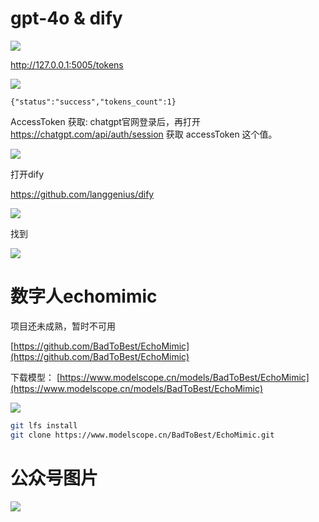 # gpt-4o & dify

![](https://axcvs2xtkbpq.objectstorage.ap-singapore-1.oci.customer-oci.com/n/axcvs2xtkbpq/b/bucket-20240802-0845/o/04da854c-4e03-4834-a422-4c6e402e2693.png)

http://127.0.0.1:5005/tokens

![](https://axcvs2xtkbpq.objectstorage.ap-singapore-1.oci.customer-oci.com/n/axcvs2xtkbpq/b/bucket-20240802-0845/o/3b142068-e831-4385-86c7-3f17f06bccb8.png)

```
{"status":"success","tokens_count":1}
```
AccessToken 获取: chatgpt官网登录后，再打开 https://chatgpt.com/api/auth/session 获取 accessToken 这个值。

![](https://axcvs2xtkbpq.objectstorage.ap-singapore-1.oci.customer-oci.com/n/axcvs2xtkbpq/b/bucket-20240802-0845/o/af842d26-7803-4bd9-95e4-54d92ba5726a.png)


打开dify

https://github.com/langgenius/dify


![](https://axcvs2xtkbpq.objectstorage.ap-singapore-1.oci.customer-oci.com/n/axcvs2xtkbpq/b/bucket-20240802-0845/o/868cc124-368a-4de2-b491-c14bf8a33246.png)

找到

![](https://axcvs2xtkbpq.objectstorage.ap-singapore-1.oci.customer-oci.com/n/axcvs2xtkbpq/b/bucket-20240802-0845/o/d6d6950d-3933-47c0-b796-d736218c975a.png)

# 数字人echomimic

项目还未成熟，暂时不可用

[https://github.com/BadToBest/EchoMimic](https://github.com/BadToBest/EchoMimic)

下载模型：
[https://www.modelscope.cn/models/BadToBest/EchoMimic](https://www.modelscope.cn/models/BadToBest/EchoMimic)

![](https://axcvs2xtkbpq.objectstorage.ap-singapore-1.oci.customer-oci.com/n/axcvs2xtkbpq/b/bucket-20240802-0845/o/09de41a5-45b7-4eb2-b54e-c7d8327169d6.png)

```bash
git lfs install
git clone https://www.modelscope.cn/BadToBest/EchoMimic.git
```



# 公众号图片

![](https://axcvs2xtkbpq.objectstorage.ap-singapore-1.oci.customer-oci.com/n/axcvs2xtkbpq/b/bucket-20240802-0845/o/48068bf6-85b7-4dc9-9acd-4d3e75194607.png)